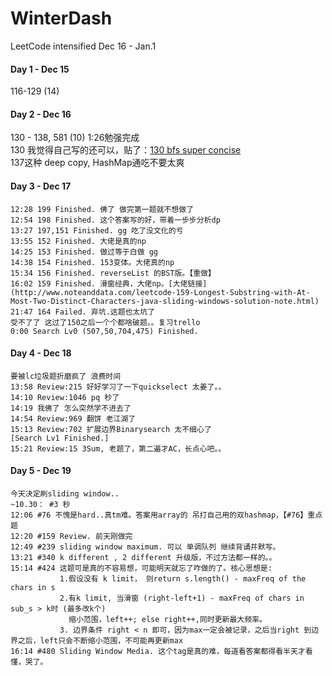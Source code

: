 # WinterDash
LeetCode intensified Dec 16 - Jan.1

#### Day 1 - Dec 15
116-129 (14)

#### Day 2 - Dec 16
130 - 138, 581 (10) 1:26勉强完成 <br>
130 我觉得自己写的还可以，贴了：[130 bfs super concise](https://leetcode.com/problems/surrounded-regions/discuss/453448/java-concise-bfs)<br>
137这种 deep copy, HashMap通吃不要太爽

#### Day 3 - Dec 17
```
12:28 199 Finished. 佛了 做完第一题就不想做了
12:54 198 Finished. 这个答案写的好，带着一步步分析dp
13:27 197,151 Finished. gg 吃了没文化的亏
13:55 152 Finished. 大佬是真的np
14:25 153 Finished. 做过等于白做 gg
14:38 154 Finished. 153变体。大佬真的np
15:34 156 Finished. reverseList 的BST版。【重做】
16:02 159 Finished. 滑窗经典，大佬np。[大佬链接](http://www.noteanddata.com/leetcode-159-Longest-Substring-with-At-Most-Two-Distinct-Characters-java-sliding-windows-solution-note.html)
21:47 164 Failed. 弃坑.这题也太坑了
受不了了 这过了150之后一个个都啥破题。。复习trello 
0:00 Search Lv0 (507,50,704,475) Finished.
```

#### Day 4 - Dec 18
```
要被lc垃圾题折磨疯了 浪费时间
13:58 Review:215 好好学习了一下quickselect 太姜了。。
14:10 Review:1046 pq 秒了
14:19 我佛了 怎么突然学不进去了
14:54 Review:969 翻饼 老江湖了
15:13 Review:702 扩展边界Binarysearch 太不细心了
[Search Lv1 Finished.]
15:21 Review:15 3Sum, 老题了，第二遍才AC，长点心吧。。
```

#### Day 5 - Dec 19
```
今天决定刷sliding window..
~10.30： #3 秒
12:06 #76 不愧是hard..真tm难。答案用array的 吊打自己用的双hashmap，【#76】重点题
12:20 #159 Review. 前天刚做完 
12:49 #239 sliding window maximum. 可以 单调队列 继续背诵并默写。
13:21 #340 k different , 2 different 升级版，不过方法都一样的。。
15:14 #424 这题可是真的不容易想，可能明天就忘了咋做的了。核心思想是:
           1.假设没有 k limit， 则return s.length() - maxFreq of the chars in s
           2.有k limit, 当滑窗 (right-left+1) - maxFreq of chars in sub_s > k时 (最多改k个)
             缩小范围，left++; else right++,同时更新最大频率。
           3. 边界条件 right < n 即可，因为max一定会被记录，之后当right 到边界之后，left只会不断缩小范围，不可能再更新max
16:14 #480 Sliding Window Media. 这个tag是真的难，每道看答案都得看半天才看懂，哭了。

```
